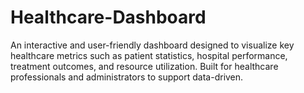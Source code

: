 # Healthcare-Dashboard
An interactive and user-friendly dashboard designed to visualize key healthcare metrics such as patient statistics, hospital performance, treatment outcomes, and resource utilization. Built for healthcare professionals and administrators to support data-driven.

